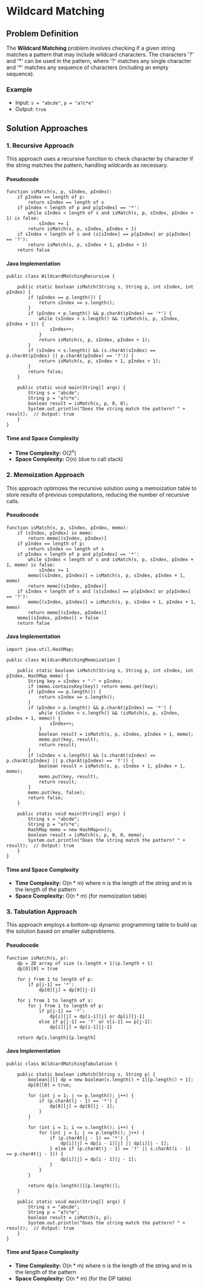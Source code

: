 Wildcard Matching
=================

Problem Definition
------------------

The **Wildcard Matching** problem involves checking if a given string matches a pattern that may include wildcard characters. The characters '?' and '\*' can be used in the pattern, where '?' matches any single character and '\*' matches any sequence of characters (including an empty sequence).

### Example

*   Input: `s = "abcde"`, `p = "a?c*e"`
*   Output: `true`

Solution Approaches
-------------------

### 1\. Recursive Approach

This approach uses a recursive function to check character by character if the string matches the pattern, handling wildcards as necessary.

#### Pseudocode

    function isMatch(s, p, sIndex, pIndex):
        if pIndex == length of p:
            return sIndex == length of s
        if pIndex < length of p and p[pIndex] == '*':
            while sIndex < length of s and isMatch(s, p, sIndex, pIndex + 1) is false:
                sIndex += 1
            return isMatch(s, p, sIndex, pIndex + 1)
        if sIndex < length of s and (s[sIndex] == p[pIndex] or p[pIndex] == '?'):
            return isMatch(s, p, sIndex + 1, pIndex + 1)
        return false
    

#### Java Implementation

    public class WildcardMatchingRecursive {
    
        public static boolean isMatch(String s, String p, int sIndex, int pIndex) {
            if (pIndex == p.length()) {
                return sIndex == s.length();
            }
            if (pIndex < p.length() && p.charAt(pIndex) == '*') {
                while (sIndex < s.length() && !isMatch(s, p, sIndex, pIndex + 1)) {
                    sIndex++;
                }
                return isMatch(s, p, sIndex, pIndex + 1);
            }
            if (sIndex < s.length() && (s.charAt(sIndex) == p.charAt(pIndex) || p.charAt(pIndex) == '?')) {
                return isMatch(s, p, sIndex + 1, pIndex + 1);
            }
            return false;
        }
    
        public static void main(String[] args) {
            String s = "abcde";
            String p = "a?c*e";
            boolean result = isMatch(s, p, 0, 0);
            System.out.println("Does the string match the pattern? " + result);  // Output: true
        }
    }
    

#### Time and Space Complexity

*   **Time Complexity:** O(2<sup>n</sup>)
*   **Space Complexity:** O(n) (due to call stack)

### 2\. Memoization Approach

This approach optimizes the recursive solution using a memoization table to store results of previous computations, reducing the number of recursive calls.

#### Pseudocode

    function isMatch(s, p, sIndex, pIndex, memo):
        if (sIndex, pIndex) in memo:
            return memo[(sIndex, pIndex)]
        if pIndex == length of p:
            return sIndex == length of s
        if pIndex < length of p and p[pIndex] == '*':
            while sIndex < length of s and isMatch(s, p, sIndex, pIndex + 1, memo) is false:
                sIndex += 1
            memo[(sIndex, pIndex)] = isMatch(s, p, sIndex, pIndex + 1, memo)
            return memo[(sIndex, pIndex)]
        if sIndex < length of s and (s[sIndex] == p[pIndex] or p[pIndex] == '?'):
            memo[(sIndex, pIndex)] = isMatch(s, p, sIndex + 1, pIndex + 1, memo)
            return memo[(sIndex, pIndex)]
        memo[(sIndex, pIndex)] = false
        return false
    

#### Java Implementation

    import java.util.HashMap;
    
    public class WildcardMatchingMemoization {
    
        public static boolean isMatch(String s, String p, int sIndex, int pIndex, HashMap memo) {
            String key = sIndex + "-" + pIndex;
            if (memo.containsKey(key)) return memo.get(key);
            if (pIndex == p.length()) {
                return sIndex == s.length();
            }
            if (pIndex < p.length() && p.charAt(pIndex) == '*') {
                while (sIndex < s.length() && !isMatch(s, p, sIndex, pIndex + 1, memo)) {
                    sIndex++;
                }
                boolean result = isMatch(s, p, sIndex, pIndex + 1, memo);
                memo.put(key, result);
                return result;
            }
            if (sIndex < s.length() && (s.charAt(sIndex) == p.charAt(pIndex) || p.charAt(pIndex) == '?')) {
                boolean result = isMatch(s, p, sIndex + 1, pIndex + 1, memo);
                memo.put(key, result);
                return result;
            }
            memo.put(key, false);
            return false;
        }
    
        public static void main(String[] args) {
            String s = "abcde";
            String p = "a?c*e";
            HashMap memo = new HashMap<>();
            boolean result = isMatch(s, p, 0, 0, memo);
            System.out.println("Does the string match the pattern? " + result);  // Output: true
        }
    }
    

#### Time and Space Complexity

*   **Time Complexity:** O(n \* m) where n is the length of the string and m is the length of the pattern
*   **Space Complexity:** O(n \* m) (for memoization table)

### 3\. Tabulation Approach

This approach employs a bottom-up dynamic programming table to build up the solution based on smaller subproblems.

#### Pseudocode

    function isMatch(s, p):
        dp = 2D array of size (s.length + 1)(p.length + 1)
        dp[0][0] = true
        
        for j from 1 to length of p:
            if p[j-1] == '*':
                dp[0][j] = dp[0][j-1]
        
        for i from 1 to length of s:
            for j from 1 to length of p:
                if p[j-1] == '*':
                    dp[i][j] = dp[i-1][j] or dp[i][j-1]
                else if p[j-1] == '?' or s[i-1] == p[j-1]:
                    dp[i][j] = dp[i-1][j-1]
        
        return dp[s.length][p.length]
    

#### Java Implementation

    public class WildcardMatchingTabulation {
    
        public static boolean isMatch(String s, String p) {
            boolean[][] dp = new boolean[s.length() + 1][p.length() + 1];
            dp[0][0] = true;
    
            for (int j = 1; j <= p.length(); j++) {
                if (p.charAt(j - 1) == '*') {
                    dp[0][j] = dp[0][j - 1];
                }
            }
    
            for (int i = 1; i <= s.length(); i++) {
                for (int j = 1; j <= p.length(); j++) {
                    if (p.charAt(j - 1) == '*') {
                        dp[i][j] = dp[i - 1][j] || dp[i][j - 1];
                    } else if (p.charAt(j - 1) == '?' || s.charAt(i - 1) == p.charAt(j - 1)) {
                        dp[i][j] = dp[i - 1][j - 1];
                    }
                }
            }
    
            return dp[s.length()][p.length()];
        }
    
        public static void main(String[] args) {
            String s = "abcde";
            String p = "a?c*e";
            boolean result = isMatch(s, p);
            System.out.println("Does the string match the pattern? " + result);  // Output: true
        }
    }
    

#### Time and Space Complexity

*   **Time Complexity:** O(n \* m) where n is the length of the string and m is the length of the pattern
*   **Space Complexity:** O(n \* m) (for the DP table)